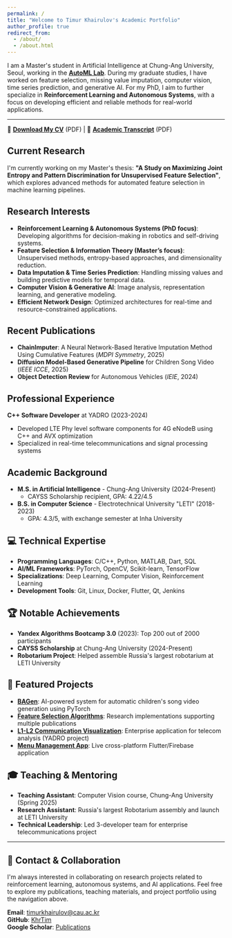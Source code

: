 ```yaml
---
permalink: /
title: "Welcome to Timur Khairulov's Academic Portfolio"
author_profile: true
redirect_from: 
  - /about/
  - /about.html
---
```


I am a Master's student in Artificial Intelligence at Chung-Ang University, Seoul, working in the [**AutoML Lab**](http://ml.cau.ac.kr/). During my graduate studies, I have worked on feature selection, missing value imputation, computer vision, time series prediction, and generative AI. For my PhD, I aim to further specialize in **Reinforcement Learning and Autonomous Systems**, with a focus on developing efficient and reliable methods for real-world applications.

---

📄 **[Download My CV](/files/autoCV.pdf)** (PDF) | 📄 **[Academic Transcript](/files/transcript.pdf)** (PDF)

## Current Research
I'm currently working on my Master's thesis: **"A Study on Maximizing Joint Entropy and Pattern Discrimination for Unsupervised Feature Selection"**, which explores advanced methods for automated feature selection in machine learning pipelines.

## Research Interests
- **Reinforcement Learning & Autonomous Systems (PhD focus)**: Developing algorithms for decision-making in robotics and self-driving systems.
- **Feature Selection & Information Theory (Master’s focus)**: Unsupervised methods, entropy-based approaches, and dimensionality reduction.
- **Data Imputation & Time Series Prediction**: Handling missing values and building predictive models for temporal data.
- **Computer Vision & Generative AI**: Image analysis, representation learning, and generative modeling.
- **Efficient Network Design**: Optimized architectures for real-time and resource-constrained applications.

## Recent Publications
- **ChainImputer**: A Neural Network-Based Iterative Imputation Method Using Cumulative Features (*MDPI Symmetry*, 2025)
- **Diffusion Model-Based Generative Pipeline** for Children Song Video (*IEEE ICCE*, 2025)
- **Object Detection Review** for Autonomous Vehicles (*IEIE*, 2024)

## Professional Experience
**C++ Software Developer** at YADRO (2023-2024)
- Developed LTE Phy level software components for 4G eNodeB using C++ and AVX optimization
- Specialized in real-time telecommunications and signal processing systems

## Academic Background
- **M.S. in Artificial Intelligence** - Chung-Ang University (2024-Present)
  - CAYSS Scholarship recipient, GPA: 4.22/4.5
- **B.S. in Computer Science** - Electrotechnical University "LETI" (2018-2023)
  - GPA: 4.3/5, with exchange semester at Inha University

## 💻 Technical Expertise
- **Programming Languages**: C/C++, Python, MATLAB, Dart, SQL  
- **AI/ML Frameworks**: PyTorch, OpenCV, Scikit-learn, TensorFlow
- **Specializations**: Deep Learning, Computer Vision, Reinforcement Learning
- **Development Tools**: Git, Linux, Docker, Flutter, Qt, Jenkins

## 🏆 Notable Achievements
- **Yandex Algorithms Bootcamp 3.0** (2023): Top 200 out of 2000 participants
- **CAYSS Scholarship** at Chung-Ang University (2024-Present)
- **Robotarium Project**: Helped assemble Russia's largest robotarium at LETI University

## 🚀 Featured Projects
- **[BAGen](https://github.com/KhrTim/BAGen)**: AI-powered system for automatic children's song video generation using PyTorch
- **[Feature Selection Algorithms](https://github.com/KhrTim/Feature_Selection)**: Research implementations supporting multiple publications  
- **[L1-L2 Communication Visualization](#)**: Enterprise application for telecom analysis (YADRO project)
- **[Menu Management App](https://product-list-cv.web.app/#/)**: Live cross-platform Flutter/Firebase application

## 🎓 Teaching & Mentoring
- **Teaching Assistant**: Computer Vision course, Chung-Ang University (Spring 2025)
- **Research Assistant**: Russia's largest Robotarium assembly and launch at LETI University
- **Technical Leadership**: Led 3-developer team for enterprise telecommunications project

---

## 🤝 Contact & Collaboration
I'm always interested in collaborating on research projects related to reinforcement learning, autonomous systems, and AI applications. Feel free to explore my publications, teaching materials, and project portfolio using the navigation above.

**Email**: timurkhairulov@cau.ac.kr  
**GitHub**: [KhrTim](https://github.com/KhrTim)  
**Google Scholar**: [Publications](https://scholar.google.com/citations?user=-XrW5PAAAAAJ)
